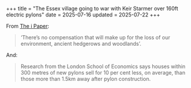 +++
title = "The Essex village going to war with Keir Starmer over 160ft electric pylons"
date = 2025-07-16
updated = 2025-07-22
+++

From [The i Paper](https://inews.co.uk/news/essex-village-war-keir-starmer-electric-pylons-3417366):

> ‘There’s no compensation that will make up for the loss of our environment, ancient hedgerows and woodlands’.

And:

> Research from the London School of Economics says houses within 300 metres of new pylons sell for 10 per cent less, on average, than those more than 1.5km away after pylon construction.
